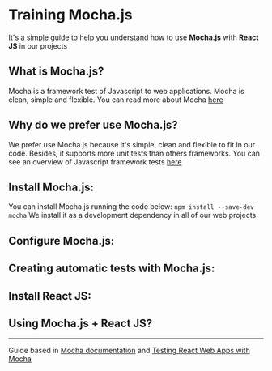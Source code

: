 # Training Mocha.js
It's a simple guide to help you understand how to use **Mocha.js** with **React JS** in our projects

## What is Mocha.js?
Mocha is a framework test of Javascript to web applications. Mocha is clean, simple and flexible.
You can read more about Mocha [here](https://mochajs.org/)

## Why do we prefer use Mocha.js?
We prefer use Mocha.js because it's simple, clean and flexible to fit in our code. Besides, it supports more unit tests than others frameworks.
You can see an overview of Javascript framework tests [here](https://medium.com/welldone-software/an-overview-of-javascript-testing-in-2018-f68950900bc3)

## Install Mocha.js:

You can install Mocha.js running the code below:
`npm install --save-dev mocha`
We install it as a development dependency in all of our web projects

## Configure Mocha.js:

## Creating automatic tests with Mocha.js:

## Install React JS:

## Using Mocha.js + React JS?

***
Guide based in [Mocha documentation](https://mochajs.org/) and [Testing React Web Apps with Mocha](http://www.hammerlab.org/2015/02/14/testing-react-web-apps-with-mocha/)
